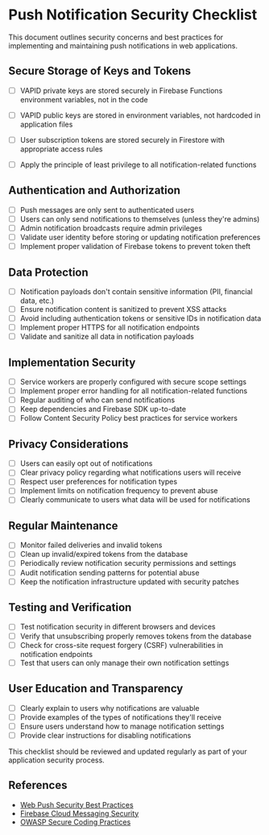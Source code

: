 # Push Notification Security Checklist

This document outlines security concerns and best practices for implementing and maintaining push notifications in web applications.

## Secure Storage of Keys and Tokens

- [ ] VAPID private keys are stored securely in Firebase Functions environment variables, not in the code

- [ ] VAPID public keys are stored in environment variables, not hardcoded in application files
- [ ] User subscription tokens are stored securely in Firestore with appropriate access rules
- [ ] Apply the principle of least privilege to all notification-related functions

## Authentication and Authorization

- [ ] Push messages are only sent to authenticated users
- [ ] Users can only send notifications to themselves (unless they're admins)
- [ ] Admin notification broadcasts require admin privileges
- [ ] Validate user identity before storing or updating notification preferences
- [ ] Implement proper validation of Firebase tokens to prevent token theft

## Data Protection

- [ ] Notification payloads don't contain sensitive information (PII, financial data, etc.)
- [ ] Ensure notification content is sanitized to prevent XSS attacks
- [ ] Avoid including authentication tokens or sensitive IDs in notification data
- [ ] Implement proper HTTPS for all notification endpoints
- [ ] Validate and sanitize all data in notification payloads

## Implementation Security

- [ ] Service workers are properly configured with secure scope settings
- [ ] Implement proper error handling for all notification-related functions
- [ ] Regular auditing of who can send notifications
- [ ] Keep dependencies and Firebase SDK up-to-date
- [ ] Follow Content Security Policy best practices for service workers

## Privacy Considerations

- [ ] Users can easily opt out of notifications
- [ ] Clear privacy policy regarding what notifications users will receive
- [ ] Respect user preferences for notification types
- [ ] Implement limits on notification frequency to prevent abuse
- [ ] Clearly communicate to users what data will be used for notifications

## Regular Maintenance

- [ ] Monitor failed deliveries and invalid tokens
- [ ] Clean up invalid/expired tokens from the database
- [ ] Periodically review notification security permissions and settings
- [ ] Audit notification sending patterns for potential abuse
- [ ] Keep the notification infrastructure updated with security patches

## Testing and Verification

- [ ] Test notification security in different browsers and devices
- [ ] Verify that unsubscribing properly removes tokens from the database
- [ ] Check for cross-site request forgery (CSRF) vulnerabilities in notification endpoints
- [ ] Test that users can only manage their own notification settings

## User Education and Transparency

- [ ] Clearly explain to users why notifications are valuable
- [ ] Provide examples of the types of notifications they'll receive
- [ ] Ensure users understand how to manage notification settings
- [ ] Provide clear instructions for disabling notifications

This checklist should be reviewed and updated regularly as part of your application security process.

## References

- [Web Push Security Best Practices](https://developers.google.com/web/fundamentals/push-notifications/web-push-protocol)
- [Firebase Cloud Messaging Security](https://firebase.google.com/docs/cloud-messaging/security)
- [OWASP Secure Coding Practices](https://owasp.org/www-project-secure-coding-practices-quick-reference-guide/)
